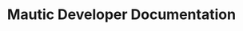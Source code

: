 ---
title: Mautic Developer Documentation

language_tabs:
  - php
  - json

toc_footers:
  - <a href='https://github.com/mautic/mautic'>Download Mautic source</a>
  - <a href='http://github.com/tripit/slate'>Documentation powered by Slate</a>

includes:
  - introduction
  - plugin_intro
  - plugin_migrations
  - plugin_migrations_1.2
  - plugin_migrations_2.0
  - plugin_structure
  - plugin_install
  - plugin_config
  - plugin_translations
  - plugin_mvc
  - plugin_mvc_controllers
  - plugin_mvc_models
  - plugin_mvc_views
  - plugin_services
  - plugin_services_factory
  - plugin_services_users
  - plugin_services_security
  - plugin_services_translator
  - plugin_services_router
  - plugin_services_request
  - plugin_services_session
  - plugin_services_database
  - plugin_services_parameters
  - plugin_services_event_dispatcher
  - plugin_services_paths_helper
  - plugin_services_ip_lookup_helper
  - plugin_services_plugin_config_helper
  - plugin_services_cookie_helper
  - plugin_services_mail_helper
  - plugin_database
  - plugin_permissions
  - plugin_configuration
  - plugin_manipulating_contacts  
  - plugin_extending_intro    
  - plugin_extending_api  
  - plugin_extending_campaigns
  - plugin_extending_categories
  - plugin_extending_contacts
  - plugin_extending_emails
  - plugin_extending_forms
  - plugin_extending_integrations
  - plugin_extending_maintenance
  - plugin_extending_pages
  - plugin_extending_points
  - plugin_extending_reports
  - plugin_extending_webhooks
  - plugin_misc
  - plugin_misc_flashes
  - plugin_misc_helpers
  - plugin_misc_helpers_input
  - plugin_misc_helpers_datetime
  - plugin_misc_helpers_chartquery
  - plugin_misc_forms
  - plugin_misc_events
  - plugin_misc_translated_entities.md
  - plugin_misc_variant_entities.md
  - themes
  - api_intro
  - api_authorization
  - api_authorization_oauth1a
  - api_authorization_oauth2
  - api_libraries
  - api_endpoints
  - api_endpoint_contacts
  - api_endpoint_assets
  - api_endpoint_campaigns
  - api_endpoint_dynamic_content
  - api_endpoint_forms
  - api_endpoint_segments
  - api_endpoint_stages
  - api_endpoint_pages
  - api_endpoint_point_actions
  - api_endpoint_point_triggers
  - api_endpoint_data
  - webhooks
  - mauticjs_api_intro
  - mauticjs_api_reference
  
search: true
---